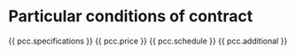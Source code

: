 # Particular conditions of contract
{{ pcc.specifications }}
{{ pcc.price }}
{{ pcc.schedule }}
{{ pcc.additional }}